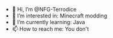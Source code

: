 - 👋 Hi, I’m @NFG-Terrodice
- 👀 I’m interested in: Minecraft modding
- 🌱 I’m currently learning: Java
- 📫 How to reach me: You don't

<!---
NFG-Terrodice/NFG-Terrodice is a ✨ special ✨ repository because its `README.md` (this file) appears on your GitHub profile.
You can click the Preview link to take a look at your changes.
--->
